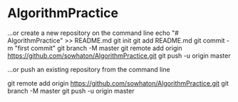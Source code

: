 # AlgorithmPractice



…or create a new repository on the command line
echo "# AlgorithmPractice" >> README.md
git init
git add README.md
git commit -m "first commit"
git branch -M master
git remote add origin https://github.com/sowhaton/AlgorithmPractice.git
git push -u origin master



…or push an existing repository from the command line

git remote add origin https://github.com/sowhaton/AlgorithmPractice.git
git branch -M master
git push -u origin master



